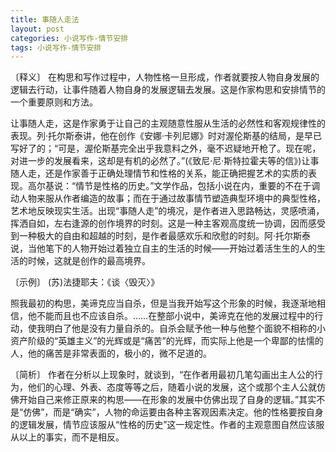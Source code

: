 ```yaml
---
title: 事随人走法
layout: post
categories: 小说写作-情节安排
tags: 小说写作-情节安排
---
```


〔释义〕 在构思和写作过程中，人物性格一旦形成，作者就要按人物自身发展的逻辑去行动，让事件随着人物自身的发展逻辑去发展。这是作家构思和安排情节的一个重要原则和方法。

让事随人走，这是作家勇于让自己的主观随意性服从生活的必然性和客观规律性的表现。列·托尔斯泰讲，他在创作《安娜·卡列尼娜》时对渥伦斯基的结局，是早已写好了的；“可是，渥伦斯基完全出乎我意料之外，毫不迟疑地开枪了。现在呢，对进一步的发展看来，这却是有机的必然了。”(《致尼·尼·斯特拉霍夫等的信》)让事随人走，还是作家善于正确处理情节和性格的关系，能正确把握艺术的实质的表现。高尔基说：“情节是性格的历史。”文学作品，包括小说在内，重要的不在于调动人物来服从作者编造的故事；而在于通过故事情节塑造典型环境中的典型性格，艺术地反映现实生活。出现“事随人走”的境况，是作者进入思路畅达，灵感喷涌，挥洒自如，左右逢源的创作境界的时刻。这是一种主客观高度统一协调，因而感受到一种极大的自由和超越的时刻，是作者最感欢乐和欣慰的时刻。阿·托尔斯泰说，当他笔下的人物开始过着独立自主的生活的时候——开始过着活生生的人的生活的时候，这就是创作的最高境界。

〔示例〕 (苏)法捷耶夫：《谈〈毁灭〉》

照我最初的构思，美谛克应当自杀，但是当我开始写这个形象的时候，我逐渐地相信，他不能而且也不应该自杀。……在整部小说中，美谛克在他的发展过程中的行动，使我明白了他是没有力量自杀的。自杀会赋予他一种与他整个面貌不相称的小资产阶级的“英雄主义”的光辉或是“痛苦”的光辉，而实际上他是一个卑鄙的怯懦的人，他的痛苦是非常表面的，极小的，微不足道的。

〔简析〕 作者在分析以上现象时，就谈到，“在作者用最初几笔勾画出主人公的行为，他们的心理、外表、态度等等之后，随着小说的发展，这个或那个主人公就仿佛开始自己来修正原来的构思——在形象的发展中仿佛出现了自身的逻辑。”其实不是“仿佛”，而是“确实”，人物的命运要由各种主客观因素决定。他的性格要按自身的逻辑发展，情节应该服从“性格的历史”这一规定性。作者的主观意图自然应该服从以上的事实，而不是相反。 